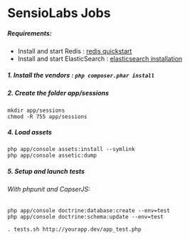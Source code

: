 SensioLabs Jobs
===============

##### Requirements:
* Install and start Redis : [redis quickstart](http://redis.io/topics/quickstart)
* Install and start ElasticSearch : [elasticsearch installation](http://www.elasticsearch.org/guide/en/elasticsearch/reference/current/_installation.html)

##### 1. Install the vendors : `php composer.phar install`

##### 2. Create the folder app/sessions

```
mkdir app/sessions
chmod -R 755 app/sessions
```

##### 4. Load assets

```
php app/console assets:install --symlink
php app/console assetic:dump
```

##### 5. Setup and launch tests

###### With phpunit and CapserJS:

```
php app/console doctrine:database:create --env=test
php app/console doctrine:schema:update --env=test

. tests.sh http://yourapp.dev/app_test.php
```
